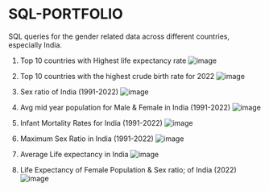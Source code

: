 # SQL-PORTFOLIO
SQL queries for the gender related data across different countries, especially India.

1. Top 10 countries with Highest life expectancy rate
![image](https://user-images.githubusercontent.com/100375430/156816054-73f37b80-cef1-4583-96eb-1cf8e4cb2745.png)

2. Top 10 countries with the highest crude birth rate for 2022
![image](https://user-images.githubusercontent.com/100375430/156818160-56872bf2-6b40-4e78-aec0-18f5a1fc3cb4.png)

3. Sex ratio of India (1991-2022)
![image](https://user-images.githubusercontent.com/100375430/156819338-f22a4109-2d7d-47e4-b315-34c4729e260f.png)

4. Avg mid year population for Male & Female in India (1991-2022)
![image](https://user-images.githubusercontent.com/100375430/156870324-ba3a8ba2-30d1-47c7-bc3e-578c35afb1d0.png)

5. Infant Mortality Rates for India (1991-2022)
![image](https://user-images.githubusercontent.com/100375430/156870527-1d82bfe2-421e-4e53-95fe-cf507e63efb6.png)

6. Maximum Sex Ratio in India (1991-2022)
![image](https://user-images.githubusercontent.com/100375430/156870815-af2232ea-ce78-4ff3-8527-bc5e76478a52.png)

7. Average Life expectancy in India
![image](https://user-images.githubusercontent.com/100375430/156870902-3ce1fcce-183a-475d-ba3e-acb2be614068.png)

8. Life Expectancy of Female Population & Sex ratio; of India (2022)
![image](https://user-images.githubusercontent.com/100375430/156871799-a5456004-04fb-42ea-924b-31cc5850fa7e.png)


